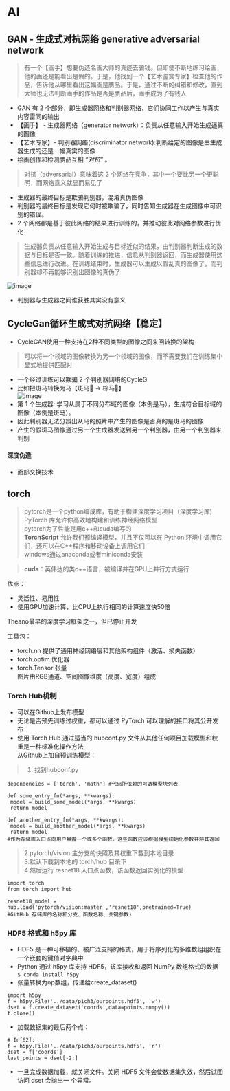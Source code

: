 # AI

## GAN - 生成式对抗网络 generative adversarial network
> 有一个【画手】想要伪造名画大师的真迹去骗钱。但即使不断地练习绘画，他的画还是能看出是假的。于是，他找到一个【艺术鉴赏专家】检查他的作品，告诉他从哪里看出这幅画是赝品。于是，通过不断的纠错和修改，直到大师也无法判断画手的作品是否是赝品后，画手成为了有钱人
- GAN 有 2 个部分，即生成器网络和判别器网络，它们协同工作以产生与真实内容雷同的输出   
- 【画手】 - 生成器网络（generator network）：负责从任意输入开始生成逼真的图像
- 【艺术专家】- 判别器网络(discriminator network):判断给定的图像是由生成器生成的还是一幅真实的图像
- 绘画创作和检测赝品互相 *“对抗”* 。
> 对抗（adversarial）意味着这 2 个网络在竞争，其中一个要比另一个更聪明，而网络意义就显而易见了  
- 生成器的最终目标是欺骗判别器，混淆真伪图像  
- 判别器的最终目标是发现它何时被欺骗了，同时告知生成器在生成图像中可识别的错误。  
- 2 个网络都是基于彼此网络的结果进行训练的，并推动彼此对网络参数进行优化  

> 生成器负责从任意输入开始生成与目标近似的结果，由判别器判断生成的数据与目标是否一致。随着训练的推进，信息从判别器返回，而生成器使用这些信息进行改进。在训练结束时，生成器可以生成以假乱真的图像了，而判别器却不再能够识别出图像的真伪了

![image](https://user-images.githubusercontent.com/64322636/219339856-990f8b97-48c3-410d-92ff-1a57d011a7f6.png)
- 判别器与生成器之间谁获胜其实没有意义

## CycleGan循环生成式对抗网络【稳定】
- CycleGAN使用一种支持在2种不同类型的图像之间来回转换的架构   
> 可以将一个领域的图像转换为另一个领域的图像，而不需要我们在训练集中显式地提供匹配对 
- 一个经过训练可以欺骗 2 个判别器网络的CycleG  
- 比如把斑马转换为马【斑马🦓 -> 棕马🐎】  
![image](https://user-images.githubusercontent.com/64322636/219341287-3bcf77de-37ea-4871-a12b-89fed2d196a3.png)
- 第 1 个生成器: 学习从属于不同分布域的图像（本例是马），生成符合目标域的图像（本例是斑马）。
- 因此判别器无法分辨出从马的照片中产生的图像是否真的是斑马的图像
- 产生的假斑马图像通过另一个生成器发送到另一个判别器，由另一个判别器来判别

#### 深度伪造
- 面部交换技术

## torch
> pytorch是一个python编成库，有助于构建深度学习项目（深度学习库)  
> PyTorch 库允许你高效地构建和训练神经网络模型  
> pytorch为了性能是用c++和cuda编写的  
> **TorchScript** 允许我们预编译模型，并且不仅可以在 Python 环境中调用它们，还可以在C++程序和移动设备上调用它们  
> windows通过anaconda或者miniconda安装  
  
>**cuda**：英伟达的类c++语言，被编译并在GPU上并行方式运行  

优点：
- 灵活性、易用性  
- 使用GPU加速计算，比CPU上执行相同的计算速度快50倍  

Theano最早的深度学习框架之一，但已停止开发

工具包：
- torch.nn 提供了通用神经网络层和其他架构组件（激活、损失函数）
- torch.optim 优化器
- torch.Tensor 张量  
图片由RGB通道、空间图像维度（高度、宽度）组成

### Torch Hub机制
- 可以在Github上发布模型
- 无论是否预先训练过权重，都可以通过 PyTorch 可以理解的接口将其公开发布    
- 使用 Torch Hub 通过适当的 hubconf.py 文件从其他任何项目加载模型和权重是一种标准化操作方法  
从Github上加自预训练模型：
> 1. 找到hubconf.py  
```
dependencies = ['torch', 'math'] #代码所依赖的可选模型块列表

def some_entry_fn(*args, **kwargs): 
 model = build_some_model(*args, **kwargs) 
 return model 

def another_entry_fn(*args, **kwargs): 
 model = build_another_model(*args, **kwargs) 
 return model 
#作为存储库入口点向用户暴露一个或多个函数。这些函数应该根据模型初始化参数并将其返回
```
> 2.pytorch/vision 主分支的快照及其权重下载到本地目录  
> 3.默认下载到本地的 torch/hub 目录下  
> 4.然后运行 resnet18 入口点函数，该函数返回实例化的模型  
```
import torch
from torch import hub

resnet18_model = hub.load('pytorch/vision:master','resnet18',pretrained=True)
#GitHub 存储库的名称和分支、函数名称、关键参数)
```

### HDF5 格式和 h5py 库
- HDF5 是一种可移植的、被广泛支持的格式，用于将序列化的多维数组组织在一个嵌套的键值对字典中
- Python 通过 h5py 库支持 HDF5，该库接收和返回 NumPy 数组格式的数据  
<code>$ conda install h5py</code>
- 张量转换为np数组，传递给create_dataset()
```
import h5py 
f = h5py.File('../data/p1ch3/ourpoints.hdf5', 'w') 
dset = f.create_dataset('coords',data=points.numpy()) 
f.close() 
```
- 加载数据集的最后两个点：
```
# In[62]: 
f = h5py.File('../data/p1ch3/ourpoints.hdf5', 'r') 
dset = f['coords'] 
last_points = dset[-2:]
```
- 一旦完成数据加载，就关闭文件。关闭 HDF5 文件会使数据集失效，然后试图访问 dset 会抛出一
个异常。
